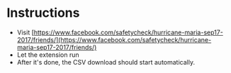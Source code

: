# Instructions

* Visit [https://www.facebook.com/safetycheck/hurricane-maria-sep17-2017/friends/](https://www.facebook.com/safetycheck/hurricane-maria-sep17-2017/friends/)
* Let the extension run
* After it's done, the CSV download should start automatically. 
